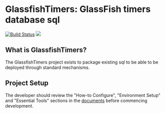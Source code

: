 # GlassfishTimers: GlassFish timers database sql

[![Build Status](https://api.travis-ci.com/realityforge/glassfish-timers.svg?branch=master)](http://travis-ci.com/realityforge/glassfish-timers)
[<img src="https://img.shields.io/maven-central/v/org.realityforge.glassfish.timers/glassfish-timers.svg?label=latest%20release"/>](http://search.maven.org/#search%7Cga%7C1%7Cg%3A%22org.realityforge.glassfish.timers%22%20a%3A%22glassfish-timers%22)

## What is GlassfishTimers?

The GlassfishTimers project exists to package existing sql to be able to be deployed through standard mechanisms.

## Project Setup

The developer should review the "How-to Configure", "Environment Setup" and "Essential Tools"
sections in the [documents](vendor/docs/way_of_stock/README.md) before commencing development.
